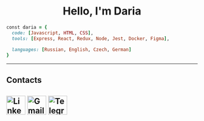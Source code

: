 <h1 align="center"> Hello, I'm Daria </h1>

```ruby
const daria = {
  code: [Javascript, HTML, CSS],
  tools: [Express, React, Redux, Node, Jest, Docker, Figma],
  
  languages: [Russian, English, Czech, German]
}
```
<hr>

<h2> Contacts <h2>
  
  [<img alt="LinkedIn" width="50px" src="https://cdn-icons-png.flaticon.com/512/145/145807.png"/>][linkedin]
  [<img alt="Gmail" width="50px" src="https://cdn-icons-png.flaticon.com/512/732/732200.png"/>][gmail]
  [<img alt="Telegram" width="50px" src="https://cdn-icons-png.flaticon.com/512/906/906377.png"/>][telegram]

  
  [linkedin]: https://www.linkedin.com/in/daria-web/
  [gmail]: mailto:dariaaiv@gmail.com
  [telegram]: https://t.me/dshiv
<!--

Here are some ideas to get you started:

- 🔭 I’m currently working on ...
- 🌱 I’m currently learning ...
- 👯 I’m looking to collaborate on ...
- 🤔 I’m looking for help with ...
- 💬 Ask me about ...
- 📫 How to reach me: ...
- 😄 Pronouns: ...
- ⚡ Fun fact: ...

Двигающийся код
[![Typing SVG](https://readme-typing-svg.herokuapp.com?color=%2336BCF7&lines=Computer+science+student)](https://git.io/typing-svg)
-->
